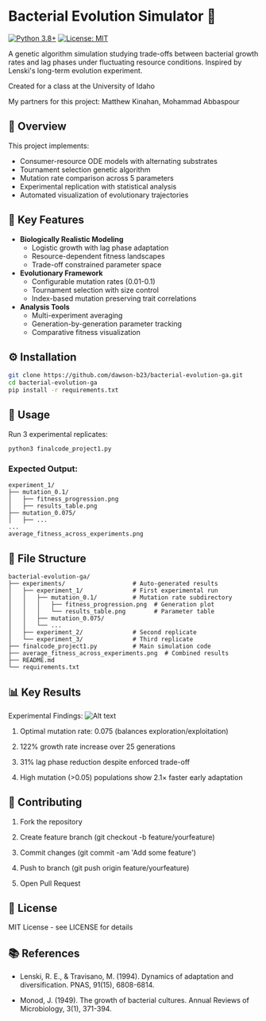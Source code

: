 # Bacterial Evolution Simulator 🔬

[![Python 3.8+](https://img.shields.io/badge/python-3.8%2B-blue.svg)](https://www.python.org/downloads/)
[![License: MIT](https://img.shields.io/badge/License-MIT-yellow.svg)](https://opensource.org/licenses/MIT)

A genetic algorithm simulation studying trade-offs between bacterial growth rates and lag phases under fluctuating resource conditions. Inspired by Lenski's long-term evolution experiment.

Created for a class at the University of Idaho

My partners for this project: Matthew Kinahan, Mohammad Abbaspour

## 📌 Overview

This project implements:
- Consumer-resource ODE models with alternating substrates
- Tournament selection genetic algorithm
- Mutation rate comparison across 5 parameters
- Experimental replication with statistical analysis
- Automated visualization of evolutionary trajectories

## 🧬 Key Features
- **Biologically Realistic Modeling**
  - Logistic growth with lag phase adaptation
  - Resource-dependent fitness landscapes
  - Trade-off constrained parameter space
- **Evolutionary Framework**
  - Configurable mutation rates (0.01-0.1)
  - Tournament selection with size control
  - Index-based mutation preserving trait correlations
- **Analysis Tools**
  - Multi-experiment averaging
  - Generation-by-generation parameter tracking
  - Comparative fitness visualization

## ⚙️ Installation

```bash
git clone https://github.com/dawson-b23/bacterial-evolution-ga.git
cd bacterial-evolution-ga
pip install -r requirements.txt
```

## 🧪 Usage

Run 3 experimental replicates:
```
python3 finalcode_project1.py
```

### Expected Output:
```text
experiment_1/
├── mutation_0.1/
│   ├── fitness_progression.png
│   ├── results_table.png
├── mutation_0.075/
│   ├── ...
...
average_fitness_across_experiments.png
```

## 📂 File Structure
```text
bacterial-evolution-ga/
├── experiments/                   # Auto-generated results
│   ├── experiment_1/              # First experimental run
│   │   ├── mutation_0.1/          # Mutation rate subdirectory
│   │   │   ├── fitness_progression.png  # Generation plot
│   │   │   └── results_table.png        # Parameter table
│   │   ├── mutation_0.075/
│   │   └── ... 
│   ├── experiment_2/              # Second replicate
│   └── experiment_3/              # Third replicate
├── finalcode_project1.py          # Main simulation code
├── average_fitness_across_experiments.png  # Combined results
├── README.md
└── requirements.txt
```

## 📊 Key Results

Experimental Findings:
![Alt text](average_fitness_across_experiments..png)

1. Optimal mutation rate: 0.075 (balances exploration/exploitation)

2. 122% growth rate increase over 25 generations

3. 31% lag phase reduction despite enforced trade-off

4. High mutation (>0.05) populations show 2.1× faster early adaptation

## 🤝 Contributing
1. Fork the repository

2. Create feature branch (git checkout -b feature/yourfeature)

3. Commit changes (git commit -am 'Add some feature')

4. Push to branch (git push origin feature/yourfeature)

5. Open Pull Request

## 📜 License

MIT License - see LICENSE for details

## 📚 References

- Lenski, R. E., & Travisano, M. (1994). Dynamics of adaptation and diversification. PNAS, 91(15), 6808-6814.

- Monod, J. (1949). The growth of bacterial cultures. Annual Reviews of Microbiology, 3(1), 371-394.
